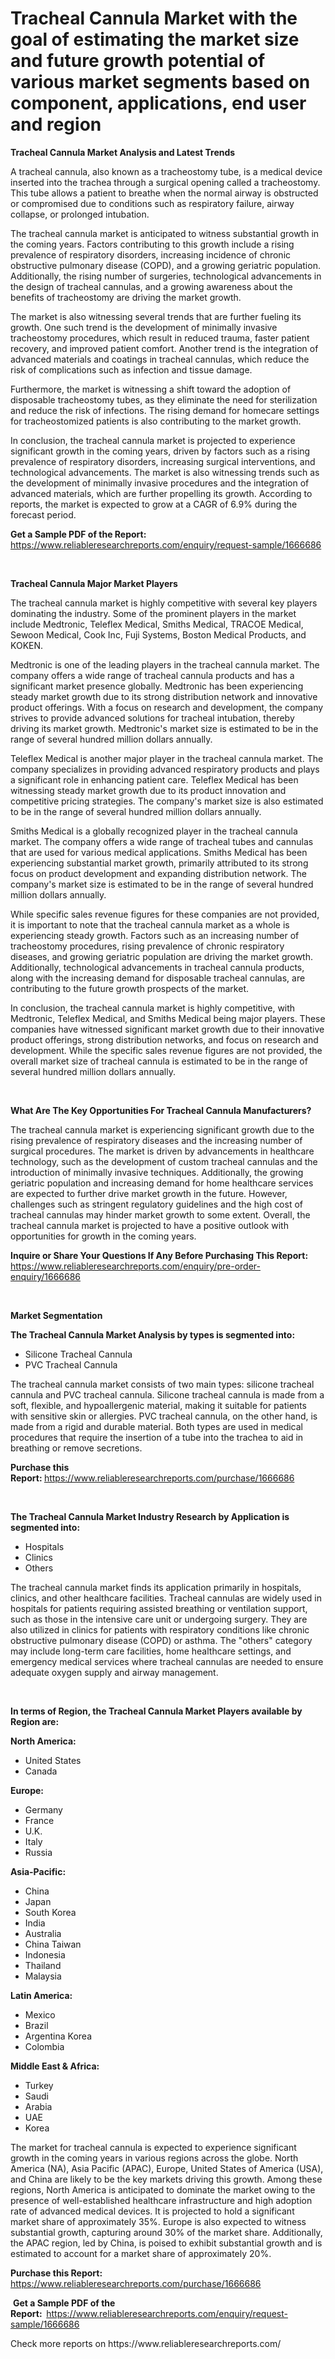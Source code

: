 <p><h1>Tracheal Cannula Market with the goal of estimating the market size and future growth potential of various market segments based on component, applications, end user and region</h1></p><p><strong>Tracheal Cannula Market Analysis and Latest Trends</strong></p>
<p><p>A tracheal cannula, also known as a tracheostomy tube, is a medical device inserted into the trachea through a surgical opening called a tracheostomy. This tube allows a patient to breathe when the normal airway is obstructed or compromised due to conditions such as respiratory failure, airway collapse, or prolonged intubation.</p><p>The tracheal cannula market is anticipated to witness substantial growth in the coming years. Factors contributing to this growth include a rising prevalence of respiratory disorders, increasing incidence of chronic obstructive pulmonary disease (COPD), and a growing geriatric population. Additionally, the rising number of surgeries, technological advancements in the design of tracheal cannulas, and a growing awareness about the benefits of tracheostomy are driving the market growth.</p><p>The market is also witnessing several trends that are further fueling its growth. One such trend is the development of minimally invasive tracheostomy procedures, which result in reduced trauma, faster patient recovery, and improved patient comfort. Another trend is the integration of advanced materials and coatings in tracheal cannulas, which reduce the risk of complications such as infection and tissue damage.</p><p>Furthermore, the market is witnessing a shift toward the adoption of disposable tracheostomy tubes, as they eliminate the need for sterilization and reduce the risk of infections. The rising demand for homecare settings for tracheostomized patients is also contributing to the market growth.</p><p>In conclusion, the tracheal cannula market is projected to experience significant growth in the coming years, driven by factors such as a rising prevalence of respiratory disorders, increasing surgical interventions, and technological advancements. The market is also witnessing trends such as the development of minimally invasive procedures and the integration of advanced materials, which are further propelling its growth. According to reports, the market is expected to grow at a CAGR of 6.9% during the forecast period.</p></p>
<p><strong>Get a Sample PDF of the Report:&nbsp;</strong> <a href="https://www.reliableresearchreports.com/enquiry/request-sample/1666686">https://www.reliableresearchreports.com/enquiry/request-sample/1666686</a></p>
<p>&nbsp;</p>
<p><strong>Tracheal Cannula Major Market Players</strong></p>
<p><p>The tracheal cannula market is highly competitive with several key players dominating the industry. Some of the prominent players in the market include Medtronic, Teleflex Medical, Smiths Medical, TRACOE Medical, Sewoon Medical, Cook Inc, Fuji Systems, Boston Medical Products, and KOKEN.</p><p>Medtronic is one of the leading players in the tracheal cannula market. The company offers a wide range of tracheal cannula products and has a significant market presence globally. Medtronic has been experiencing steady market growth due to its strong distribution network and innovative product offerings. With a focus on research and development, the company strives to provide advanced solutions for tracheal intubation, thereby driving its market growth. Medtronic's market size is estimated to be in the range of several hundred million dollars annually.</p><p>Teleflex Medical is another major player in the tracheal cannula market. The company specializes in providing advanced respiratory products and plays a significant role in enhancing patient care. Teleflex Medical has been witnessing steady market growth due to its product innovation and competitive pricing strategies. The company's market size is also estimated to be in the range of several hundred million dollars annually.</p><p>Smiths Medical is a globally recognized player in the tracheal cannula market. The company offers a wide range of tracheal tubes and cannulas that are used for various medical applications. Smiths Medical has been experiencing substantial market growth, primarily attributed to its strong focus on product development and expanding distribution network. The company's market size is estimated to be in the range of several hundred million dollars annually.</p><p>While specific sales revenue figures for these companies are not provided, it is important to note that the tracheal cannula market as a whole is experiencing steady growth. Factors such as an increasing number of tracheostomy procedures, rising prevalence of chronic respiratory diseases, and growing geriatric population are driving the market growth. Additionally, technological advancements in tracheal cannula products, along with the increasing demand for disposable tracheal cannulas, are contributing to the future growth prospects of the market.</p><p>In conclusion, the tracheal cannula market is highly competitive, with Medtronic, Teleflex Medical, and Smiths Medical being major players. These companies have witnessed significant market growth due to their innovative product offerings, strong distribution networks, and focus on research and development. While the specific sales revenue figures are not provided, the overall market size of tracheal cannula is estimated to be in the range of several hundred million dollars annually.</p></p>
<p>&nbsp;</p>
<p><strong>What Are The Key Opportunities For Tracheal Cannula Manufacturers?</strong></p>
<p><p>The tracheal cannula market is experiencing significant growth due to the rising prevalence of respiratory diseases and the increasing number of surgical procedures. The market is driven by advancements in healthcare technology, such as the development of custom tracheal cannulas and the introduction of minimally invasive techniques. Additionally, the growing geriatric population and increasing demand for home healthcare services are expected to further drive market growth in the future. However, challenges such as stringent regulatory guidelines and the high cost of tracheal cannulas may hinder market growth to some extent. Overall, the tracheal cannula market is projected to have a positive outlook with opportunities for growth in the coming years.</p></p>
<p><strong>Inquire or Share Your Questions If Any Before Purchasing This Report:</strong> <a href="https://www.reliableresearchreports.com/enquiry/pre-order-enquiry/1666686">https://www.reliableresearchreports.com/enquiry/pre-order-enquiry/1666686</a></p>
<p>&nbsp;</p>
<p><strong>Market Segmentation</strong></p>
<p><strong>The Tracheal Cannula Market Analysis by types is segmented into:</strong></p>
<p><ul><li>Silicone Tracheal Cannula</li><li>PVC Tracheal Cannula</li></ul></p>
<p><p>The tracheal cannula market consists of two main types: silicone tracheal cannula and PVC tracheal cannula. Silicone tracheal cannula is made from a soft, flexible, and hypoallergenic material, making it suitable for patients with sensitive skin or allergies. PVC tracheal cannula, on the other hand, is made from a rigid and durable material. Both types are used in medical procedures that require the insertion of a tube into the trachea to aid in breathing or remove secretions.</p></p>
<p><strong>Purchase this Report:&nbsp;</strong><a href="https://www.reliableresearchreports.com/purchase/1666686">https://www.reliableresearchreports.com/purchase/1666686</a></p>
<p>&nbsp;</p>
<p><strong>The Tracheal Cannula Market Industry Research by Application is segmented into:</strong></p>
<p><ul><li>Hospitals</li><li>Clinics</li><li>Others</li></ul></p>
<p><p>The tracheal cannula market finds its application primarily in hospitals, clinics, and other healthcare facilities. Tracheal cannulas are widely used in hospitals for patients requiring assisted breathing or ventilation support, such as those in the intensive care unit or undergoing surgery. They are also utilized in clinics for patients with respiratory conditions like chronic obstructive pulmonary disease (COPD) or asthma. The "others" category may include long-term care facilities, home healthcare settings, and emergency medical services where tracheal cannulas are needed to ensure adequate oxygen supply and airway management.</p></p>
<p>&nbsp;</p>
<p><strong>In terms of Region, the Tracheal Cannula Market Players available by Region are:</strong></p>
<p>
    <p> <strong> North America: </strong>
        <ul>
            <li>United States</li>
            <li>Canada</li>
        </ul>
        </p> 
    <p> <strong> Europe: </strong>
        <ul>
            <li>Germany</li>
            <li>France</li>
            <li>U.K.</li>
            <li>Italy</li>
            <li>Russia</li>
        </ul>
        </p> 
    <p> <strong> Asia-Pacific: </strong>
        <ul>
            <li>China</li>
            <li>Japan</li>
            <li>South Korea</li>
            <li>India</li>
            <li>Australia</li>
            <li>China Taiwan</li>
            <li>Indonesia</li>
            <li>Thailand</li>
            <li>Malaysia</li>
        </ul>
        </p> 
    <p> <strong> Latin America: </strong>
        <ul>
            <li>Mexico</li>
            <li>Brazil</li>
            <li>Argentina Korea</li>
            <li>Colombia</li>
        </ul>
        </p> 
    <p> <strong> Middle East & Africa: </strong>
        <ul>
            <li>Turkey</li>
            <li>Saudi</li>
            <li>Arabia</li>
            <li>UAE</li>
            <li>Korea</li>
        </ul>
    </p>
    </p>
<p><p>The market for tracheal cannula is expected to experience significant growth in the coming years in various regions across the globe. North America (NA), Asia Pacific (APAC), Europe, United States of America (USA), and China are likely to be the key markets driving this growth. Among these regions, North America is anticipated to dominate the market owing to the presence of well-established healthcare infrastructure and high adoption rate of advanced medical devices. It is projected to hold a significant market share of approximately 35%. Europe is also expected to witness substantial growth, capturing around 30% of the market share. Additionally, the APAC region, led by China, is poised to exhibit substantial growth and is estimated to account for a market share of approximately 20%.</p></p>
<p><strong>Purchase this Report: </strong><a href="https://www.reliableresearchreports.com/purchase/1666686">https://www.reliableresearchreports.com/purchase/1666686</a></p>
<p>&nbsp;<strong>Get a Sample PDF of the Report:&nbsp;&nbsp;</strong><a href="https://www.reliableresearchreports.com/enquiry/request-sample/1666686">https://www.reliableresearchreports.com/enquiry/request-sample/1666686</a></p>
<p><strong></strong></p>
<p>Check more reports on https://www.reliableresearchreports.com/</p>